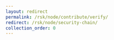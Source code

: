 ```yaml
---
layout: redirect
permalink: /rsk/node/contribute/verify/
redirect: /rsk/node/security-chain/
collection_order: 0
---
```

